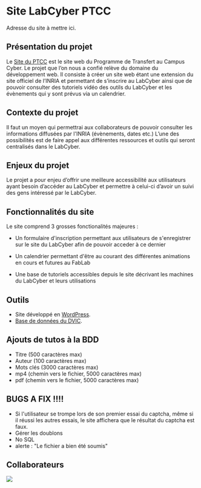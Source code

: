 # Site LabCyber PTCC

Adresse du site à mettre ici.

## Présentation du projet

Le [Site du PTCC](https://www.ptcc.fr) est le site web du Programme de Transfert au Campus Cyber. Le projet que l’on nous a confié relève du domaine du développement web. Il consiste à créer un site web étant une extension du site officiel de l’INRIA et permettant de s’inscrire au LabCyber ainsi que de pouvoir consulter des tutoriels vidéo des outils du LabCyber et les évènements qui y sont prévus via un calendrier.  

## Contexte du projet

Il faut un moyen qui permettrai aux collaborateurs de pouvoir consulter les informations diffusées par l'INRIA (évènements, dates etc.) L’une des possibilités est de faire appel aux différentes ressources et outils qui seront centralisés dans le LabCyber. 

## Enjeux du projet

Le projet a pour enjeu d’offrir une meilleure accessibilité aux utilisateurs ayant besoin d’accéder au LabCyber et permettre à celui-ci d’avoir un suivi des gens intéressé par le LabCyber.

## Fonctionnalités du site

Le site comprend 3 grosses fonctionalités majeures : 

- Un formulaire d'inscription permettant aux utilisateurs de s'enregistrer sur le site du LabCyber afin de pouvoir acceder à ce dernier

- Un calendrier permettant d'être au courant des différentes animations en cours et futures au FabLab

- Une base de tutoriels accessibles depuis le site décrivant les machines du LabCyber et leurs utilisations

## Outils 

- Site développé en [WordPress](https://fr.wordpress.org/).
- [Base de données du DVIC](https://dvic.devinci.fr/knowledge-base ).

## Ajouts de tutos à la BDD

- Titre (500 caractères max)
- Auteur (100 caractères max)
- Mots clés (3000 caractères max)
- mp4 (chemin vers le fichier, 5000 caractères max)
- pdf (chemin vers le fichier, 5000 caractères max)

## BUGS A FIX ‼️‼️
- Si l'utilisateur se trompe lors de son premier essai du captcha, même si il réussi les autres essais, le site affichera que le résultat du captcha est faux.
- Gérer les doublons 
- No SQL
- alerte : "Le fichier a bien été soumis"

## Collaborateurs

<a href="https://github.com/noamerey/Projet-dev/graphs/contributors">
  <img src="https://contrib.rocks/image?repo=noamerey/Projet-dev" />
</a>

